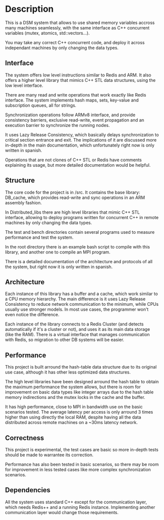 # Description

This is a DSM system that allows to use shared memory variables accross many machines seamlessly, with the same interface as C++ concurrent variables (mutex, atomics, std::vectors...).

You may take any correct C++ concurrent code, and deploy it across independant machines by only changing the data types.

## Interface

The system offers low level instructions similar to Redis and ARM. 
It also offers a higher level library that mimics C++ STL data structures, using the low level interface.

There are many read and write operations that work exactly like Redis interface. 
The system implements hash maps, sets, key-value and subscription queues, all for strings.

Synchronization operations follow ARMv8 interface, and provide consistency barriers, exclusive read-write, event propagation and an execution barrier to synchronize the running nodes.

It uses Lazy Release Consistency, which basically delays synchronization to critical section entrance and exit. The implications of it are discussed more in-depth in the main documentation, which unfortunately right now is only written in spanish.

Operations that are not clones of C++ STL or Redis have comments explaining its usage, but more detailed documentation would be helpful. 

## Structure

The core code for the project is in /src. It contains the base library: DB_cache, which provides read-write and sync operations in an ARM assembly fashion. 

In Distributed_libs there are high level libraries that mimic C++ STL interface, allowing to deploy programs written for concurrent C++ in remote machines by only changing the data types.

The test and bench directories contain several programs used to measure performance and test the system.

In the root directory there is an example bash script to compile with this library, and another one to compile an MPI program.

There is a detailed documentation of the architecture and protocols of all the system, but right now it is only written in spanish.

## Architecture

Each instance of this library has a buffer and a cache, which work similar to a CPU memory hierarchy. The main difference is it uses Lazy Release Consistency to reduce network communication to the minimum, while CPUs usually use stronger models. In most use cases, the programmer won't even notice the difference. 

Each instance of the library connects to a Redis Cluster (and detects automatically if it's a cluster or not), and uses it as its main data storage (like the RAM). There is a virtual interface that manages communication with Redis, so migration to other DB systems will be easier. 

## Performance

This project is built arround the hash-table data structure due to its original use case, although it has other less optimized data structures. 

The high level libraries have been designed arround the hash table to obtain the maximum performance the system allows, but there is room for improvement on basic data types like integer arrays due to the hash table memory indirections and the mutex locks in the cache and the buffer. 

It has high performance, close to MPI in bandwidth use on the basic scenarios tested. 
The average latency per access is only arround 3 times higher than using directly the local RAM, despite having all the data distributed across remote machines on a ~30ms latency network.

## Correctness

This project is experimental, the test cases are basic so more in-depth tests should be made to warrantee its correction. 

Performance has also been tested in basic scenarios, so there may be room for improvement in less tested cases like more complex synchronization scenarios.

## Dependencies

All the system uses standard C++ except for the communication layer, which needs Redis++ and a running Redis instance.
Implementing another communication layer would change those requirements.
